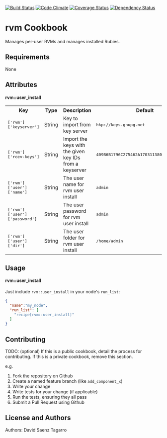[![Build Status](https://travis-ci.org/dsaenztagarro/rvm-chef.svg?branch=master)](https://travis-ci.org/dsaenztagarro/rvm-chef)
[![Code Climate](https://codeclimate.com/github/dsaenztagarro/rvm-chef/badges/gpa.svg)](https://codeclimate.com/github/dsaenztagarro/rvm-chef)
[![Coverage Status](https://coveralls.io/repos/dsaenztagarro/rvm-chef/badge.svg?branch=master&service=github)](https://coveralls.io/github/dsaenztagarro/rvm-chef?branch=master)
[![Dependency Status](https://gemnasium.com/dsaenztagarro/rvm-chef.svg)](https://gemnasium.com/dsaenztagarro/rvm-chef)

rvm Cookbook
============

Manages per-user RVMs and manages installed Rubies.

Requirements
------------

None

Attributes
----------

#### rvm::user_install
<table>
  <tr>
    <th>Key</th>
    <th>Type</th>
    <th>Description</th>
    <th>Default</th>
  </tr>
  <tr>
    <td><tt>['rvm']['keyserver']</tt></td>
    <td>String</td>
    <td>Key to import from key server</td>
    <td><tt>hkp://keys.gnupg.net</tt></td>
  </tr>
  <tr>
    <td><tt>['rvm']['rcev-keys']</tt></td>
    <td>String</td>
    <td>Import the keys with the given key IDs from a keyserver</td>
    <td><tt>409B6B1796C275462A1703113804BB82D39DC0E3</tt></td>
  </tr>
  <tr>
    <td><tt>['rvm']['user']['name']</tt></td>
    <td>String</td>
    <td>The user name for rvm user install</td>
    <td><tt>admin</tt></td>
  </tr>
  <tr>
    <td><tt>['rvm']['user']['password']</tt></td>
    <td>String</td>
    <td>The user password for rvm user install</td>
    <td><tt>admin</tt></td>
  </tr>
  <tr>
    <td><tt>['rvm']['user']['dir']</tt></td>
    <td>String</td>
    <td>The user folder for rvm user install</td>
    <td><tt>/home/admin</tt></td>
  </tr>
</table>

Usage
-----
#### rvm::user_install

Just include `rvm::user_install` in your node's `run_list`:

```json
{
  "name":"my_node",
  "run_list": [
    "recipe[rvm::user_install]"
  ]
}
```

Contributing
------------
TODO: (optional) If this is a public cookbook, detail the process for contributing. If this is a private cookbook, remove this section.

e.g.
1. Fork the repository on Github
2. Create a named feature branch (like `add_component_x`)
3. Write your change
4. Write tests for your change (if applicable)
5. Run the tests, ensuring they all pass
6. Submit a Pull Request using Github

License and Authors
-------------------
Authors: David Saenz Tagarro
